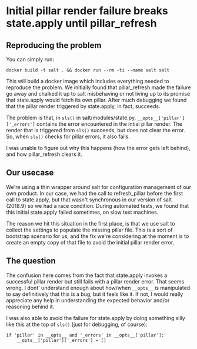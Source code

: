 # Initial pillar render failure breaks state.apply until pillar_refresh

## Reproducing the problem

You can simply run:

    docker build -t salt . && docker run --rm -ti --name salt salt

This will build a docker image which includes everything needed to reproduce
the problem. We initially found that pillar_refresh made the failure go away
and chalked it up to salt misbehaving or not living up to its promise that
state.apply would fetch its own pillar. After much debugging we found that
the pillar render triggered by state.apply, in fact, succeeds.

The problem is that, in `sls()` in salt/modules/state.py,
`__opts__['pillar']['_errors']` contains the error encountered in the intial
pillar render. The render that is triggered from `sls()` succeeds, but does
not clear the error. So, when `sls()` checks for pillar errors, it also fails.

I was unable to figure out why this happens (how the error gets left behind),
and how pillar_refresh clears it.

## Our usecase

We're using a thin wrapper around salt for configuration management of our
own product. In our case, we had the call to refresh_pillar before the first
call to state.apply, but that wasn't synchronous in our version of salt
(2018.9) so we had a race condition. During automated tests, we found that this
initial state.apply failed sometimes, on slow test machines.

The reason we hit this situation in the first place, is that we use salt to
collect the settings to populate the missing pillar file. This is a sort of
bootstrap scenario for us, and the fix we're considering at the moment is to
create an empty copy of that file to avoid the initial pillar render error.

## The question

The confusion here comes from the fact that state.apply invokes a successful
pillar render but still fails with a pillar render error. That seems wrong.
I dont' understand enough about how/when `__opts__` is manipulated to say
definitively that this is a bug, but it feels like it. If not, I would really
appreciate any help in understanding the expected behavior and/or reasoning
behind it.

I was also able to avoid the failure for state.apply by doing something silly
like this at the top of `sls()` (just for debugging, of course):

    if 'pillar' in __opts__ and '_errors' in __opts__['pillar']:
        __opts__['pillar']['_errors'] = []

